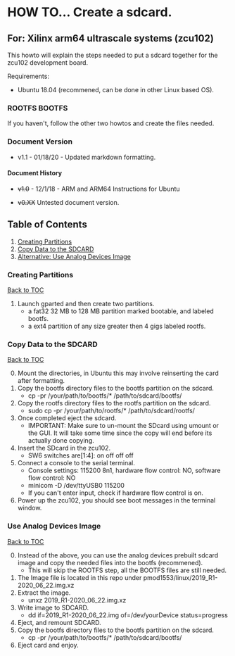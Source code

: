 # HOW TO... Create a sdcard.
## For: Xilinx arm64 ultrascale systems (zcu102)

This howto will explain the steps needed to put a sdcard together for the zcu102 development board.

Requirements:
* Ubuntu 18.04 (recommened, can be done in other Linux based OS).


### ROOTFS BOOTFS
If you haven't, follow the other two howtos and create the files needed.

  <div style="page-break-after: always;"></div>

### Document Version
* v1.1 - 01/18/20 - Updated markdown formatting.

#### Document History
* ~~v1.0~~ - 12/1/18 - ARM and ARM64 Instructions for Ubuntu
* ~~v0.XX~~ Untested document version.

  <div style="page-break-after: always;"></div>

## Table of Contents
1. [Creating Partitions](#Creating-Partitions)
2. [Copy Data to the SDCARD](#Copy-Data-to-the-SDCARD)
3. [Alternative: Use Analog Devices Image](#Use-Analog-Devices-Image)

  <div style="page-break-after: always;"></div>

### Creating Partitions
[Back to TOC](#Table-of-Contents)

1. Launch gparted and then create two partitions.
    - a fat32 32 MB to 128 MB partition marked bootable, and labeled bootfs.
    - a ext4 partition of any size greater then 4 gigs labeled rootfs.

  <div style="page-break-after: always;"></div>
  
### Copy Data to the SDCARD
[Back to TOC](#Table-of-Contents)

0. Mount the directories, in Ubuntu this may involve reinserting the card after formatting.
1. Copy the bootfs directory files to the bootfs partition on the sdcard.
    - cp -pr /your/path/to/bootfs/* /path/to/sdcard/bootfs/
2. Copy the rootfs directory files to the rootfs partition on the sdcard.
    - sudo cp -pr /your/path/to/rootfs/* /path/to/sdcard/rootfs/
3. Once completed eject the sdcard.
    - IMPORTANT: Make sure to un-mount the SDcard using umount or the GUI. It will take some time since the copy will end before its actually done copying.
4. Insert the SDcard in the zcu102.
    - SW6 switches are[1:4]: on off off off
5. Connect a console to the serial terminal.
    - Console settings: 115200 8n1, hardware flow control: NO, software flow control: NO
    - minicom -D /dev/ttyUSB0 115200
    - If you can't enter input, check if hardware flow control is on.
6. Power up the zcu102, you should see boot messages in the terminal window.

  <div style="page-break-after: always;"></div>

### Use Analog Devices Image
[Back to TOC](#Table-of-Contents)

0. Instead of the above, you can use the analog devices prebuilt sdcard image and copy the needed files into the bootfs (recommened).
    - This will skip the ROOTFS step, all the BOOTFS files are still needed.
1. The Image file is located in this repo under pmod1553/linux/2019_R1-2020_06_22.img.xz
2. Extract the image.
    - unxz 2019_R1-2020_06_22.img.xz
3. Write image to SDCARD.
    - dd if=2019_R1-2020_06_22.img of=/dev/yourDevice status=progress
4. Eject, and remount SDCARD.
5. Copy the bootfs directory files to the bootfs partition on the sdcard.
    - cp -pr /your/path/to/bootfs/* /path/to/sdcard/bootfs/
6. Eject card and enjoy.
